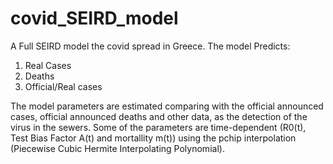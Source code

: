 # covid_SEIRD_model
A Full SEIRD model the covid spread in Greece. 
The model Predicts:
1. Real Cases
2. Deaths
3. Official/Real cases

The model parameters are estimated comparing with the official announced cases, official announced deaths and other data, as the detection of the virus in the sewers. Some of the parameters are time-dependent (R0(t), Test Bias Factor A(t) and mortallity m(t)) using the pchip interpolation (Piecewise Cubic Hermite Interpolating Polynomial).
